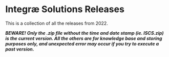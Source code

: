 # Integræ Solutions Releases

This is a collection of all the releases from 2022.  
  
***BEWARE! Only the .zip file without the time and date stamp (ie. ISCS.zip) is the current version. All the others are for knowledge base and storing purposes only, and unexpected error may occur if you try to execute a past version.***
